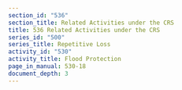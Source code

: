 ```yaml
---
section_id: "536"
section_title: Related Activities under the CRS
title: 536 Related Activities under the CRS
series_id: "500"
series_title: Repetitive Loss
activity_id: "530"
activity_title: Flood Protection
page_in_manual: 530-18
document_depth: 3
---
```

